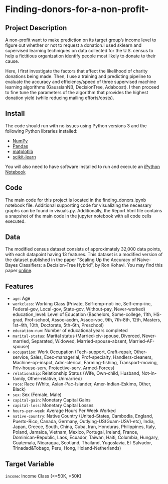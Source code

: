 # Finding-donors-for-a-non-profit-

## Project Description

A non-profit want to make prediction on its target group’s income level to figure out whether or not to request a donation.I used sklearn and supervised learning techniques on data collected for the U.S. census to help a fictitious organization identify people most likely to donate to their cause.

Here, I first investigate the factors that affect the likelihood of charity donations being made. Then, I use a training and predicting pipeline to evaluate the accuracy and efficiency/speed of three supervised machine learning algorithms (GaussianNB, DecisionTree, Adaboost). I then proceed to fine tune the parameters of the algorithm that provides the highest donation yield (while reducing mailing efforts/costs). 

## Install

The code should run with no issues using Python versions 3 and the following Python libraries installed:

* [NumPy](http://www.numpy.org/)
* [Pandas](http://pandas.pydata.org/)
* [matplotlib](https://matplotlib.org/)
* [scikit-learn](https://scikit-learn.org/stable/)

You will also need to have software installed to run and execute an [iPython Notebook](http://ipython.org/notebook.html)

## Code

The main code for this project is located in the finding_donors.ipynb notebook file. Additional supporting code for visualizing the necessary graphs can be found in visuals.py. Additionally, the Report.html file contains a snapshot of the main code in the jupyter notebook with all code cells executed.

## Data

The modified census dataset consists of approximately 32,000 data points, with each datapoint having 13 features. This dataset is a modified version of the dataset published in the paper "Scaling Up the Accuracy of Naive-Bayes Classifiers: a Decision-Tree Hybrid", by Ron Kohavi. You may find this paper [online](https://www.aaai.org/Papers/KDD/1996/KDD96-033.pdf).

## Features

* `age`: Age
* `workclass`: Working Class (Private, Self-emp-not-inc, Self-emp-inc, Federal-gov, Local-gov, State-gov, Without-pay, Never-worked)
education_level: Level of Education (Bachelors, Some-college, 11th, HS-grad, Prof-school, Assoc-acdm, Assoc-voc, 9th, 7th-8th, 12th, Masters, 1st-4th, 10th, Doctorate, 5th-6th, Preschool)
* `education-num`: Number of educational years completed
* `marital-status`: Marital status (Married-civ-spouse, Divorced, Never-married, Separated, Widowed, Married-spouse-absent, Married-AF-spouse)
* `occupation`: Work Occupation (Tech-support, Craft-repair, Other-service, Sales, Exec-managerial, Prof-specialty, Handlers-cleaners, Machine-op-inspct, Adm-clerical, Farming-fishing, Transport-moving, Priv-house-serv, Protective-serv, Armed-Forces)
* `relationship`: Relationship Status (Wife, Own-child, Husband, Not-in-family, Other-relative, Unmarried)
* `race`: Race (White, Asian-Pac-Islander, Amer-Indian-Eskimo, Other, Black)
* `sex`: Sex (Female, Male)
* `capital-gain`: Monetary Capital Gains
* `capital-loss`: Monetary Capital Losses
* `hours-per-week`: Average Hours Per Week Worked
* `native-country`: Native Country (United-States, Cambodia, England, Puerto-Rico, Canada, Germany, Outlying-US(Guam-USVI-etc), India, Japan, Greece, South, China, Cuba, Iran, Honduras, Philippines, Italy, Poland, Jamaica, Vietnam, Mexico, Portugal, Ireland, France, Dominican-Republic, Laos, Ecuador, Taiwan, Haiti, Columbia, Hungary, Guatemala, Nicaragua, Scotland, Thailand, Yugoslavia, El-Salvador, Trinadad&Tobago, Peru, Hong, Holand-Netherlands)

## Target Variable
`income`: Income Class (<=50K, >50K)

